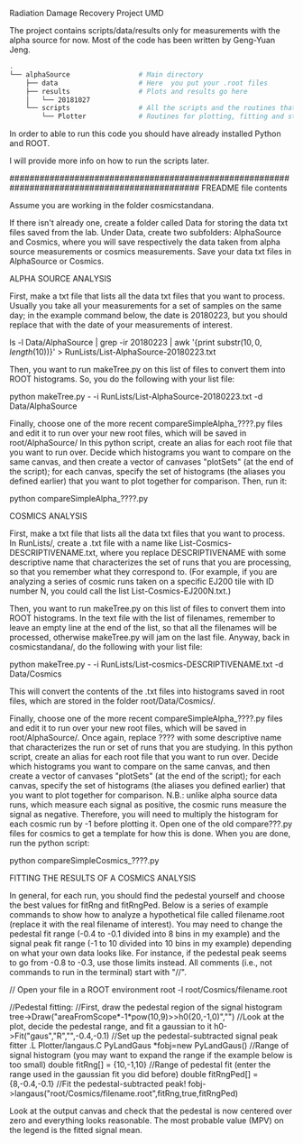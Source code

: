 Radiation Damage Recovery Project UMD

The project contains scripts/data/results only for measurements with the alpha source for now. 
Most of the code has been written by Geng-Yuan Jeng.

```bash
.
└── alphaSource                 # Main directory
    ├── data                    # Here  you put your .root files
    ├── results                 # Plots and results go here
    │   └── 20181027
    └── scripts                 # All the scripts and the routines that we are going to use
        └── Plotter             # Routines for plotting, fitting and style configuration
```

In order to able to run this code you should have already installed Python and ROOT.

I will provide more info on how to run the scripts later.

##############################################################################################
FREADME file contents

Assume you are working in the folder cosmicstandana.

If there isn't already one, create a folder called Data for storing the data txt files saved from the lab.
Under Data, create two subfolders: AlphaSource and Cosmics, where you will save respectively the data taken from alpha source measurements or cosmics measurements.
Save your data txt files in AlphaSource or Cosmics.


ALPHA SOURCE ANALYSIS

First, make a txt file that lists all the data txt files that you want to process. Usually you take all your measurements for a set of samples on the same day; in the example command below, the date is 20180223, but you should replace that with the date of your measurements of interest.

ls -l Data/AlphaSource | grep -ir 20180223 | awk '{print substr($10,0,length($10))}' > RunLists/List-AlphaSource-20180223.txt



Then, you want to run makeTree.py on this list of files to convert them into ROOT histograms. So, you do the following with your list file:

python makeTree.py - -i RunLists/List-AlphaSource-20180223.txt -d Data/AlphaSource


Finally, choose one of the more recent compareSimpleAlpha_????.py files and edit it to run over your new root files, which will be saved in root/AlphaSource/
In this python script, create an alias for each root file that you want to run over. Decide which histograms you want to compare on the same canvas, and then create a vector of canvases "plotSets" (at the end of the script); for each canvas, specify the set of histograms (the aliases you defined earlier) that you want to plot together for comparison.
Then, run it:

python compareSimpleAlpha_????.py


COSMICS ANALYSIS

First, make a txt file that lists all the data txt files that you want to process. In RunLists/, create a .txt file with a name like List-Cosmics-DESCRIPTIVENAME.txt, where you replace DESCRIPTIVENAME with some descriptive name that characterizes the set of runs that you are processing, so that you remember what they correspond to. (For example, if you are analyzing a series of cosmic runs taken on a specific EJ200 tile with ID number N, you could call the list List-Cosmics-EJ200N.txt.)



Then, you want to run makeTree.py on this list of files to convert them into ROOT histograms. In the text file with the list of filenames, remember to leave an empty line at the end of the list, so that all the filenames will be processed, otherwise makeTree.py will jam on the last file. Anyway, back in cosmicstandana/, do the following with your list file:

python makeTree.py - -i RunLists/List-cosmics-DESCRIPTIVENAME.txt -d Data/Cosmics


This will convert the contents of the .txt files into histograms saved in root files, which are stored in the folder root/Data/Cosmics/.

Finally, choose one of the more recent compareSimpleAlpha_????.py files and edit it to run over your new root files, which will be saved in root/AlphaSource/. Once again, replace ???? with some descriptive name that characterizes the run or set of runs that you are studying.
In this python script, create an alias for each root file that you want to run over. Decide which histograms you want to compare on the same canvas, and then create a vector of canvases "plotSets" (at the end of the script); for each canvas, specify the set of histograms (the aliases you defined earlier) that you want to plot together for comparison.
N.B.: unlike alpha source data runs, which measure each signal as positive, the cosmic runs measure the signal as negative. Therefore, you will need to multiply the histogram for each cosmic run by -1 before plotting it. Open one of the old compare???.py files for cosmics to get a template for how this is done.
When you are done, run the python script:

python compareSimpleCosmics_????.py



FITTING THE RESULTS OF A COSMICS ANALYSIS

In general, for each run, you should find the pedestal yourself and choose the best values for fitRng and fitRngPed. Below is a series of example commands to show how to analyze a hypothetical file called filename.root (replace it with the real filename of interest). You may need to change the pedestal fit range (-0.4 to -0.1 divided into 8 bins in my example) and the signal peak fit range (-1 to 10 divided into 10 bins in my example) depending on what your own data looks like. For instance, if the pedestal peak seems to go from -0.8 to -0.3, use those limits instead. All comments (i.e., not commands to run in the terminal) start with "//".

// Open your file in a ROOT environment
root -l root/Cosmics/filename.root

//Pedestal fitting:
//First, draw the pedestal region of the signal histogram
tree->Draw("areaFromScope*-1*pow(10,9)>>h0(20,-1,0)","")
//Look at the plot, decide the pedestal range, and fit a gaussian to it
h0->Fit("gaus","R","",-0.4,-0.1)
//Set up the pedestal-subtracted signal peak fitter
.L Plotter/langaus.C
PyLandGaus *fobj=new PyLandGaus()
//Range of signal histogram (you may want to expand the range if the example below is too small)
double fitRng[] = {10,-1,10}
//Range of pedestal fit (enter the range used in the gaussian fit you did before)
double fitRngPed[] = {8,-0.4,-0.1}
//Fit the pedestal-subtracted peak!
fobj->langaus("root/Cosmics/filename.root",fitRng,true,fitRngPed)

Look at the output canvas and check that the pedestal is now centered over zero and everything looks reasonable. The most probable value (MPV) on the legend is the fitted signal mean.
